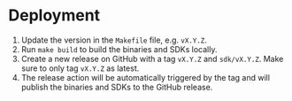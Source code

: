 # Deployment

1. Update the version in the `Makefile` file, e.g. `vX.Y.Z`.
2. Run `make build` to build the binaries and SDKs locally.
3. Create a new release on GitHub with a tag `vX.Y.Z` and `sdk/vX.Y.Z`. Make sure to only tag `vX.Y.Z` as latest.
4. The release action will be automatically triggered by the tag and will publish the binaries and SDKs to the GitHub release.
